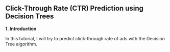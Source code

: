 **Click-Through Rate (CTR) Prediction using Decision Trees**
---

**1. Introduction**

In this tutorial, I will try to predict click-through rate of ads with the Decision Tree algorithm.
